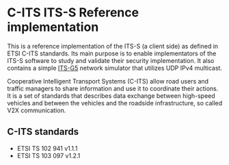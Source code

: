 # C-ITS ITS-S Reference implementation

This is a reference implementation of the ITS-S (a client side) as defined in ETSI C-ITS standards.
Its main purpose is to enable implementators of the ITS-S software to study and validate their security implementation.
It also contains a simple [ITS-G5](https://en.wikipedia.org/wiki/IEEE_802.11p) network simulator that utilizes UDP IPv4 multicast.

Cooperative Intelligent Transport Systems (C-ITS) allow road users and traffic managers to share information and use it to coordinate their actions.
It is a set of standards that describes data exchange between high-speed vehicles and between the vehicles and the roadside infrastructure, so called V2X communication.


## C-ITS standards

  * ETSI TS 102 941 v1.1.1
  * ETSI TS 103 097 v1.2.1
  
  
